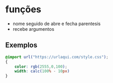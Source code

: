 # funções

* nome seguido de abre e fecha parentesis
* recebe argumentos

## Exemplos

```Css
@import url("https://urlaqui.com/style.css");
{
    color: rgb(2555,0,100);
    width: calc(100% - 10px)
}
